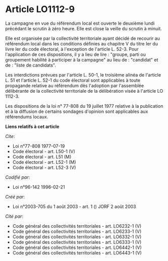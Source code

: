 # Article LO1112-9

La campagne en vue du référendum local est ouverte le deuxième lundi précédant le scrutin à zéro heure. Elle est close la
veille du scrutin à minuit.

Elle est organisée par la collectivité territoriale ayant décidé de recourir au référendum local dans les conditions définies
au chapitre V du titre Ier du livre Ier du code électoral, à l'exception de l'article L. 52-3. Pour l'application de ces
dispositions, il y a lieu de lire : "groupe, parti ou groupement habilité à participer à la campagne" au lieu de : "candidat"
et de : "liste de candidats".

Les interdictions prévues par l'article L. 50-1, le troisième alinéa de l'article L. 51 et l'article L. 52-1 du code
électoral sont applicables à toute propagande relative au référendum dès l'adoption par l'assemblée délibérante de la
collectivité territoriale de la délibération visée à l'article LO 1112-3.

Les dispositions de la loi n° 77-808 du 19 juillet 1977 relative à la publication et à la diffusion de certains sondages
d'opinion sont applicables aux référendums locaux.

**Liens relatifs à cet article**

_Cite_:

  - Loi n°77-808 1977-07-19
  - Code électoral - art. L50-1 (V)
  - Code électoral - art. L51 (M)
  - Code électoral - art. L52-1 (M)
  - Code électoral - art. L52-3 (V)

_Codifié par_:

  - Loi n°96-142 1996-02-21

_Créé par_:

  - Loi n°2003-705 du 1 août 2003 - art. 1 () JORF 2 août 2003

_Cité par_:

  - Code général des collectivités territoriales - art. LO6232-1 (V)
  - Code général des collectivités territoriales - art. LO6233-1 (V)
  - Code général des collectivités territoriales - art. LO6332-1 (V)
  - Code général des collectivités territoriales - art. LO6333-1 (V)
  - Code général des collectivités territoriales - art. LO6442-1 (V)
  - Code général des collectivités territoriales - art. LO6443-1 (V)
